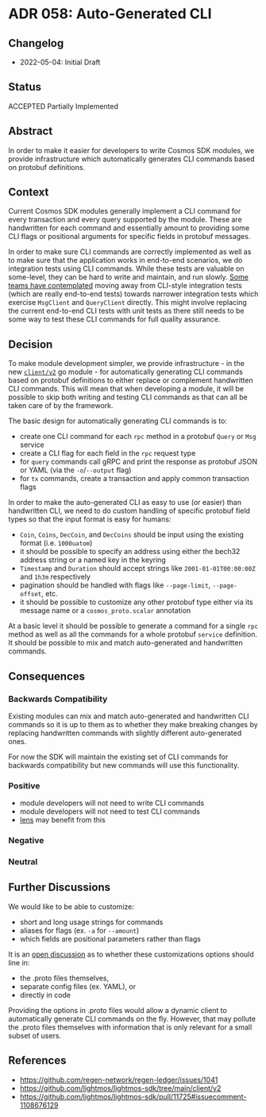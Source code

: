 # ADR 058: Auto-Generated CLI

## Changelog

* 2022-05-04: Initial Draft

## Status

ACCEPTED Partially Implemented

## Abstract

In order to make it easier for developers to write Cosmos SDK modules, we provide infrastructure which automatically
generates CLI commands based on protobuf definitions.

## Context

Current Cosmos SDK modules generally implement a CLI command for every transaction and every query supported by the
module. These are handwritten for each command and essentially amount to providing some CLI flags or positional
arguments for specific fields in protobuf messages.

In order to make sure CLI commands are correctly implemented as well as to make sure that the application works
in end-to-end scenarios, we do integration tests using CLI commands. While these tests are valuable on some-level,
they can be hard to write and maintain, and run slowly. [Some teams have contemplated](https://github.com/regen-network/regen-ledger/issues/1041)
moving away from CLI-style integration tests (which are really end-to-end tests) towards narrower integration tests
which exercise `MsgClient` and `QueryClient` directly. This might involve replacing the current end-to-end CLI
tests with unit tests as there still needs to be some way to test these CLI commands for full quality assurance.

## Decision

To make module development simpler, we provide infrastructure - in the new [`client/v2`](https://github.com/lightmos/lightmos-sdk/tree/main/client/v2)
go module - for automatically generating CLI commands based on protobuf definitions to either replace or complement
handwritten CLI commands. This will mean that when developing a module, it will be possible to skip both writing and
testing CLI commands as that can all be taken care of by the framework.

The basic design for automatically generating CLI commands is to:

* create one CLI command for each `rpc` method in a protobuf `Query` or `Msg` service
* create a CLI flag for each field in the `rpc` request type
* for `query` commands call gRPC and print the response as protobuf JSON or YAML (via the `-o`/`--output` flag)
* for `tx` commands, create a transaction and apply common transaction flags

In order to make the auto-generated CLI as easy to use (or easier) than handwritten CLI, we need to do custom handling
of specific protobuf field types so that the input format is easy for humans:
* `Coin`, `Coins`, `DecCoin`, and `DecCoins` should be input using the existing format (i.e. `1000uatom`)
* it should be possible to specify an address using either the bech32 address string or a named key in the keyring
* `Timestamp` and `Duration` should accept strings like `2001-01-01T00:00:00Z` and `1h3m` respectively
* pagination should be handled with flags like `--page-limit`, `--page-offset`, etc.
* it should be possible to customize any other protobuf type either via its message name or a `cosmos_proto.scalar` annotation

At a basic level it should be possible to generate a command for a single `rpc` method as well as all the commands for
a whole protobuf `service` definition. It should be possible to mix and match auto-generated and handwritten commands.

## Consequences

### Backwards Compatibility

Existing modules can mix and match auto-generated and handwritten CLI commands so it is up to them as to whether they
make breaking changes by replacing handwritten commands with slightly different auto-generated ones.

For now the SDK will maintain the existing set of CLI commands for backwards compatibility but new commands will use
this functionality.

### Positive

* module developers will not need to write CLI commands
* module developers will not need to test CLI commands
* [lens](https://github.com/strangelove-ventures/lens) may benefit from this

### Negative

### Neutral

## Further Discussions

We would like to be able to customize:
* short and long usage strings for commands
* aliases for flags (ex. `-a` for `--amount`)
* which fields are positional parameters rather than flags

It is an [open discussion](https://github.com/lightmos/lightmos-sdk/pull/11725#issuecomment-1108676129)
as to whether these customizations options should line in:
* the .proto files themselves,
* separate config files (ex. YAML), or
* directly in code

Providing the options in .proto files would allow a dynamic client to automatically generate
CLI commands on the fly. However, that may pollute the .proto files themselves with information that is only relevant
for a small subset of users.

## References

* https://github.com/regen-network/regen-ledger/issues/1041
* https://github.com/lightmos/lightmos-sdk/tree/main/client/v2
* https://github.com/lightmos/lightmos-sdk/pull/11725#issuecomment-1108676129
